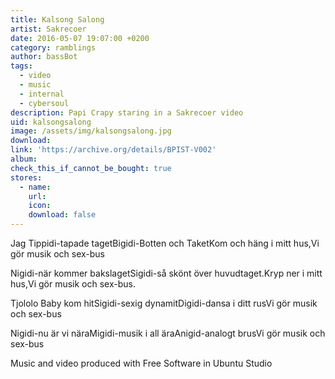 ```yaml
---
title: Kalsong Salong
artist: Sakrecoer
date: 2016-05-07 19:07:00 +0200
category: ramblings
author: bassBot
tags:
  - video
  - music
  - internal
  - cybersoul
description: Papi Crapy staring in a Sakrecoer video
uid: kalsongsalong
image: /assets/img/kalsongsalong.jpg
download:
link: 'https://archive.org/details/BPIST-V002'
album:
check_this_if_cannot_be_bought: true
stores:
  - name:
    url: 
    icon: 
    download: false
---
```


Jag Tippidi-tapade tagetBigidi-Botten och TaketKom och häng i mitt hus,Vi gör musik och sex-bus

Nigidi-när kommer bakslagetSigidi-så skönt över huvudtaget.Kryp ner i mitt hus,Vi gör musik och sex-bus.

Tjololo Baby kom hitSigidi-sexig dynamitDigidi-dansa i ditt rusVi gör musik och sex-bus

Nigidi-nu är vi näraMigidi-musik i all äraAnigid-analogt brusVi gör musik och sex-bus

Music and video produced with Free Software in Ubuntu Studio